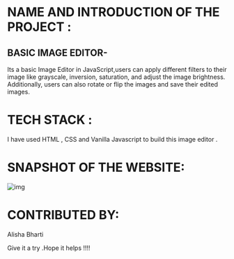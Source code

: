 # NAME AND INTRODUCTION OF THE PROJECT :
## BASIC IMAGE EDITOR- 
Its a basic Image Editor in JavaScript,users can apply different filters to their image like grayscale, inversion, saturation, and adjust the image brightness. Additionally, users can also rotate or flip the images and save their edited images.

# TECH STACK :
I have used HTML , CSS and Vanilla Javascript to build this image editor .

# SNAPSHOT OF THE WEBSITE:
![img](https://user-images.githubusercontent.com/84632701/213198917-c172f4bf-146f-45d1-9553-bb93d3af9e99.png)

# CONTRIBUTED BY:
Alisha Bharti 

Give it a try .Hope it helps !!!!
